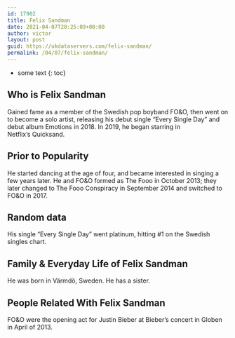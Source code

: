 ```yaml
---
id: 17902
title: Felix Sandman
date: 2021-04-07T20:25:09+00:00
author: victor
layout: post
guid: https://ukdataservers.com/felix-sandman/
permalink: /04/07/felix-sandman/
---
```


* some text
{: toc}


## Who is Felix Sandman



Gained fame as a member of the Swedish pop boyband FO&O, then went on to become a solo artist, releasing his debut single &#8220;Every Single Day&#8221; and debut album Emotions in 2018. In 2019, he began starring in Netflix&#8217;s Quicksand.

                
                
                
## Prior to Popularity



He started dancing at the age of four, and became interested in singing a few years later. He and FO&O formed as The Fooo in October 2013; they later changed to The Fooo Conspiracy in September 2014 and switched to FO&O in 2017.

                
                
                
## Random data



His single &#8220;Every Single Day&#8221; went platinum, hitting #1 on the Swedish singles chart. 

                
                
                
## Family & Everyday Life of Felix Sandman



He was born in Värmdö, Sweden. He has a sister. 

                
                
                
## People Related With Felix Sandman



FO&O were the opening act for Justin Bieber at Bieber&#8217;s concert in Globen in April of 2013. 

                
              
            
          
          
          